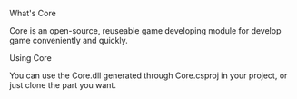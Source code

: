 What's Core

Core is an open-source, reuseable game developing module for develop game conveniently and quickly.

Using Core

You can use the Core.dll generated through Core.csproj in your project, or just clone the part you want.